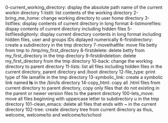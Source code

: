 0-current_working_directory: display the absolute path name of the current workin directory
1-listit: list contents of the working directory
2-bring_me_home: change working directory to user home directory
3-listfiles: display contents of current directory in long format
4-listmorefiles: dispay contents of current directory including hidden files 
5-listfilesdigitonly: display current directory contents in long format including hidden files, user and groups IDs diplayed numerically
6-firstdirectory: create a subdirectory in the tmp directory
7-movethatfile: move file betty from tmp to /tmp/my_first_directory
8-firstdelete: delete betty from my_first_directory in the tmp directory
9-firstdirdeletion: delete my_first_directory from the tmp directory
10-back: change the working directory to parent directory
11-lists: list all files including hidden files in the current directory, parent directory and /boot directory
12-file_type: print type of file iamafile in the tmp directory
13-symbolic_link: create a symbolic link named __ls__ in the /bin/ls directory
14-copy_html: copy all .html files from current directory to parent directory, copy only files that do not existing in the parent or newer version files to the parent directory
100-lets_move: move all files beginning with uppercase letter to subdirectory u in the tmp directory
101-clean_emacs: delete all files that ends with ~ in the current directory
102-tree: create directory tree from current directory as thus, welcome, welcome/to and welcome/to/school          
